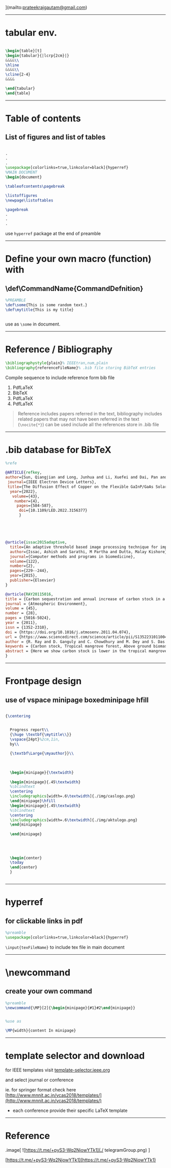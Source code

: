 ](mailto:prateekrajgautam@gmail.com)






---

# tabular env.





```LaTeX

\begin{table}[t]
\begin{tabular}{|lcrp{2cm}|}
&&&&\\
\hline
&&&&\\
\cline{2-4}
&&&&

\end{tabular}
\end{table}

```




---

# Table of contents

## List of figures and list of tables



```LaTeX

.
.
.
\usepackage[colorlinks=true,linkcolor=black]{hyperref}
%MAIN DOCUMENT
\begin{document}

\tableofcontents\pagebreak

\listoffigures
\newpage\listoftables

\pagebreak
.
.
.

```
use `hyperref` package at the end of preamble

---

# Define your own macro (function) with 

## \def\CommandName{CommandDefnition}




```LaTeX
%PREAMBLE
\def\some{This is some random text.}
\def\mytitle{This is my title}



```


use as `\some` in document.

---

# Reference / Bibliography






```LaTeX
\bibliographystyle{plain}% IEEEtran,num,plain
\bibliography{referenceFileName}% .bib file storing BibTeX entries

```

Compile sequence to include reference form bib file
1. PdfLaTeX
1. BibTeX
1. PdfLaTeX
1. PdfLaTeX

> Reference includes papers referred in the text, bibliography includes related papers that may not have been referred in the text (`\nocite{*}`) can be used include all the references store in .bib file


---

# .bib  database for BibTeX

```bib
%refe

@ARTICLE{refkey,  
author={Sun, Qiangjian and Long, Junhua and Li, Xuefei and Dai, Pan and Zhang, Yi and Xuan, Jingjing and Wang, Xia and Chen, Zhitao and Wu, Xiaoxu and Lu, Shulong},
 journal={IEEE Electron Device Letters},
 title={The Diffusion Effect of Copper on the Flexible GaInP/GaAs Solar Cells},  
  year={2022}, 
   volume={43}, 
    number={4}, 
     pages={584-587}, 
      doi={10.1109/LED.2022.3156377}
      }





@article{issac2015adaptive,
  title={An adaptive threshold based image processing technique for improved glaucoma detection and classification},
  author={Issac, Ashish and Sarathi, M Partha and Dutta, Malay Kishore},
  journal={Computer methods and programs in biomedicine},
  volume={122},
  number={2},
  pages={229--244},
  year={2015},
  publisher={Elsevier}
}

@article{RAY20115016,
title = {Carbon sequestration and annual increase of carbon stock in a mangrove forest},
journal = {Atmospheric Environment},
volume = {45},
number = {28},
pages = {5016-5024},
year = {2011},
issn = {1352-2310},
doi = {https://doi.org/10.1016/j.atmosenv.2011.04.074},
url = {https://www.sciencedirect.com/science/article/pii/S1352231011004638},
author = {R. Ray and D. Ganguly and C. Chowdhury and M. Dey and S. Das and M.K. Dutta and S.K. Mandal and N. Majumder and T.K. De and S.K. Mukhopadhyay and T.K. Jana},
keywords = {Carbon stock, Tropical mangrove forest, Above ground biomass, Live below ground biomass, Taxon density, Environmental constrains},
abstract = {Here we show carbon stock is lower in the tropical mangrove forest than in the terrestrial tropical forest and their annual increase exhibits faster turn over than the tropical forest. Variable for above ground biomass are in decreasing order of importance, breast height diameter (d), height (H) and wood density (ρ). The above ground biomass (AGB) and live below ground biomass (LBGB) held different biomass (39.93 ± 14.05 t C ha−1 versus 9.61 ± 3.37 t C ha−1). Carbon accrual to live biomass (4.71–6.54 Mg C ha−1 a−1) is more than offset by losses from litter fall (4.85 Mg C ha−1 a−1), and carbon sequestration differs significantly between live biomass (1.69 Mg C ha−1 a−1) and sediment (0.012 Mg C ha−1 a−1). Growth specific analyses of taxon density suggest that changes in resource availability and environmental constrains could be the cause of the annual increase in carbon stocks in the Sundarbans mangrove forest in contrast to the disturbance – recovery hypotheses.}
}


```


---

# Frontpage design

## use of vspace minipage boxedminipage hfill 



```LaTeX

{\centering


  Progress report\\
  {\huge \textbf{\mytitle\\}}
  \vspace{24pt}%2cm,1in,
  by\\
  
  {\textbf\Large{\myauthor}}\\
  
  
  
  \begin{minipage}{\textwidth}
  
  \begin{minipage}{.45\textwidth}
  %\blindtext
  \centering
  \includegraphics[width=.6\textwidth]{./img/caslogo.png}
  \end{minipage}\hfill
  \begin{minipage}{.45\textwidth}
  %\blindtext
  \centering
  \includegraphics[width=.6\textwidth]{./img/aktulogo.png}
  \end{minipage}
  
  \end{minipage}
  
  
  
  
  \begin{center}
  \today
  \end{center}
  }
  

```


---

# hyperref

## for clickable links in pdf



```LaTeX
%preamble
\usepackage[colorlinks=true,linkcolor=black]{hyperref}

```
`\input{texFileName}` to include tex file in main document

---

# \newcommand

## create your own command



```LaTeX
%preamble
\newcommand{\MP}[2]{\begin{minipage}{#1}#2\end{minipage}}


%use as

\MP{width}{content In minipage}

```


---

# template selector and download

for IEEE templates visit
[template-selector.ieee.org](https://template-selector.ieee.org)

and select journal or conference

ie. for springer format check here
[http://www.mnnit.ac.in/vcas2018/templates/](http://www.mnnit.ac.in/vcas2018/templates/)

* each conference provide their specific LaTeX template

---
# Reference

.image[
![https://t.me/+pyS3-Wq2NjowYTk1](./
telegramGroup.png)
]

[https://t.me/+pyS3-Wq2NjowYTk1](https://t.me/+pyS3-Wq2NjowYTk1)

